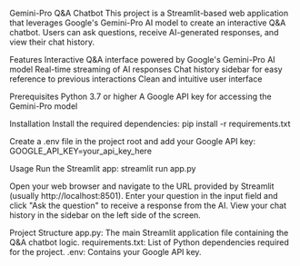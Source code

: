 Gemini-Pro Q&A Chatbot
This project is a Streamlit-based web application that leverages Google's Gemini-Pro AI model to create an interactive Q&A chatbot. Users can ask questions, receive AI-generated responses, and view their chat history.

Features
Interactive Q&A interface powered by Google's Gemini-Pro AI model Real-time streaming of AI responses Chat history sidebar for easy reference to previous interactions Clean and intuitive user interface

Prerequisites
Python 3.7 or higher A Google API key for accessing the Gemini-Pro model

Installation
Install the required dependencies: pip install -r requirements.txt

Create a .env file in the project root and add your Google API key: GOOGLE_API_KEY=your_api_key_here

Usage
Run the Streamlit app: streamlit run app.py

Open your web browser and navigate to the URL provided by Streamlit (usually http://localhost:8501). Enter your question in the input field and click "Ask the question" to receive a response from the AI. View your chat history in the sidebar on the left side of the screen.

Project Structure
app.py: The main Streamlit application file containing the Q&A chatbot logic. requirements.txt: List of Python dependencies required for the project. .env: Contains your Google API key.
